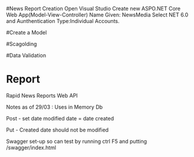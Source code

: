 #News Report Creation
Open Visual Studio
Create new ASPO.NET Core Web App(Model-View-Controller)
Name Given: NewsMedia
Select NET 6.0 and Aunthentication Type:Individual Accounts.

#Create a Model

#Scagolding

#Data Validation



# Report
Rapid News Reports Web API

Notes as of 29/03 : 
Uses in Memory Db

Post - set date modified date = date created 

Put - Created date should not be modified  

Swagger set-up so can test by running ctrl F5 and putting /swagger/index.html
